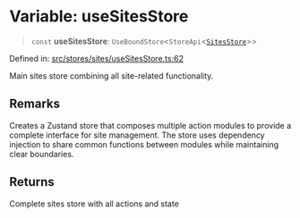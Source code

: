 # Variable: useSitesStore

> `const` **useSitesStore**: `UseBoundStore`\<`StoreApi`\<[`SitesStore`](../../types/type-aliases/SitesStore.md)\>\>

Defined in: [src/stores/sites/useSitesStore.ts:62](https://github.com/Nick2bad4u/Uptime-Watcher/blob/main/src/stores/sites/useSitesStore.ts#L62)

Main sites store combining all site-related functionality.

## Remarks

Creates a Zustand store that composes multiple action modules to provide a
complete interface for site management. The store uses dependency injection
to share common functions between modules while maintaining clear
boundaries.

## Returns

Complete sites store with all actions and state

